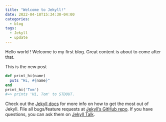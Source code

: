 ```yaml
---
title: "Welcome to Jekyll!"
date: 2022-04-18T15:34:30-04:00
categories:
  - blog
tags:
  - Jekyll
  - update
---
```


Hello world ! 
Welcome to my first blog. Great content is about to come after that.

This is the new post

```ruby
def print_hi(name)
  puts "Hi, #{name}"
end
print_hi('Tom')
#=> prints 'Hi, Tom' to STDOUT.
```

Check out the [Jekyll docs][jekyll-docs] for more info on how to get the most out of Jekyll. File all bugs/feature requests at [Jekyll’s GitHub repo][jekyll-gh]. If you have questions, you can ask them on [Jekyll Talk][jekyll-talk].

[jekyll-docs]: https://jekyllrb.com/docs/home
[jekyll-gh]:   https://github.com/jekyll/jekyll
[jekyll-talk]: https://talk.jekyllrb.com/


